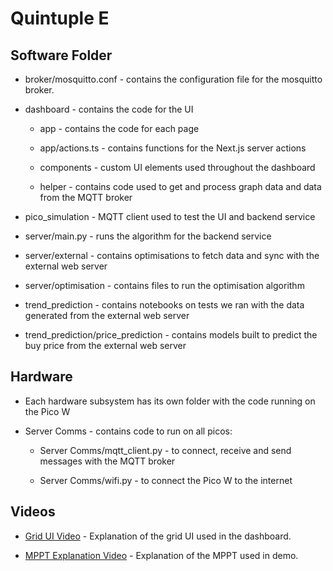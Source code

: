 # Quintuple E

## Software Folder

- broker/mosquitto.conf - contains the configuration file for the mosquitto broker.

- dashboard - contains the code for the UI

    - app - contains the code for each page
    
    - app/actions.ts - contains functions for the Next.js server actions

    - components - custom UI elements used throughout the dashboard

    - helper - contains code used to get and process graph data and data from the MQTT broker

- pico_simulation - MQTT client used to test the UI and backend service

- server/main.py - runs the algorithm for the backend service

- server/external - contains optimisations to fetch data and sync with the external web server

- server/optimisation - contains files to run the optimisation algorithm

- trend_prediction - contains notebooks on tests we ran with the data generated from the external web server

- trend_prediction/price_prediction - contains models built to predict the buy price from the external web server

## Hardware

- Each hardware subsystem has its own folder with the code running on the Pico W

- Server Comms - contains code to run on all picos:

    - Server Comms/mqtt_client.py - to connect, receive and send messages with the MQTT broker
    
    - Server Comms/wifi.py - to connect the Pico W to the internet

## Videos

- [Grid UI Video](https://youtu.be/8FKuzf_Gemg) - Explanation of the grid UI used in the dashboard.

- [MPPT Explanation Video](https://youtu.be/OkXbtMY2rME) - Explanation of the MPPT used in demo.
